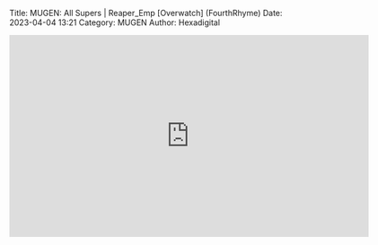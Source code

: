 Title: MUGEN: All Supers | Reaper_Emp [Overwatch] (FourthRhyme)
Date: 2023-04-04 13:21
Category: MUGEN
Author: Hexadigital

<center><iframe src="https://www.youtube.com/embed/7cJRlNGXltY?feature=oembed" allow="accelerometer; autoplay; encrypted-media; gyroscope; picture-in-picture" width="640" height="360" frameborder="0"></iframe>

